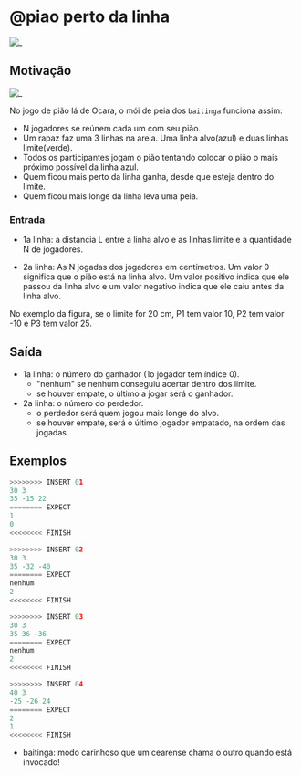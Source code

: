 # @piao perto da linha

![_](https://raw.githubusercontent.com/qxcodefup/arcade/master/base/piao/cover.jpg)

## Motivação

![_](https://raw.githubusercontent.com/qxcodefup/arcade/master/base/piao/jogo.png)

No jogo de pião lá de Ocara, o mói de peia dos `baitinga` funciona assim:

- N jogadores se reúnem cada um com seu pião.
- Um rapaz faz uma 3 linhas na areia. Uma linha alvo(azul) e duas linhas limite(verde).
- Todos os participantes jogam o pião tentando colocar o pião o mais próximo possível da linha azul.
- Quem ficou mais perto da linha ganha, desde que esteja dentro do limite.
- Quem ficou mais longe da linha leva uma peia.

### Entrada

- 1a linha: a distancia L entre a linha alvo e as linhas limite e a quantidade N de jogadores.

- 2a linha: As N jogadas dos jogadores em centímetros. Um valor 0 significa que o pião está na linha alvo. Um valor positivo indica que ele passou da linha alvo e um valor negativo indica que ele caiu antes da linha alvo.

No exemplo da figura, se o limite for 20 cm, P1 tem valor 10, P2 tem valor -10 e P3 tem valor 25.

## Saída

- 1a linha: o número do ganhador (1o jogador tem índice 0).
  - "nenhum" se nenhum conseguiu acertar dentro dos limite.
  - se houver empate, o último a jogar será o ganhador.
- 2a linha: o número do perdedor.
  - o perdedor será quem jogou mais longe do alvo.
  - se houver empate, será o último jogador empatado, na ordem das jogadas.

## Exemplos

``` py
>>>>>>>> INSERT 01
30 3
35 -15 22
======== EXPECT
1
0
<<<<<<<< FINISH
```

```py
>>>>>>>> INSERT 02
30 3
35 -32 -40
======== EXPECT
nenhum
2
<<<<<<<< FINISH
```

```py
>>>>>>>> INSERT 03
30 3
35 36 -36
======== EXPECT
nenhum
2
<<<<<<<< FINISH
```

```py
>>>>>>>> INSERT 04
40 3
-25 -26 24
======== EXPECT
2
1
<<<<<<<< FINISH
```

- baitinga: modo carinhoso que um cearense chama o outro quando está invocado!
